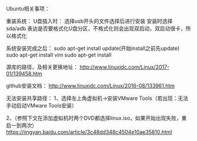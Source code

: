 Ubuntu相关事项：

重装系统：
U盘插入时：
选择usb开头的文件选择后进行安装
安装时选择  sda/adb 表达是否要格式化U盘分区，不格式化则会出现双启动，双启动很卡，所以格式化

系统安装完成之后：
sudo apt-get install update(开始install之前先update)
sudo apt-get install vim
sudo apt-get install 


源库的路径，及相关更换地址：
http://www.linuxidc.com/Linux/2017-01/139458.htm


github安装文档：
http://www.linuxidc.com/Linux/2016-08/133961.htm



无法安装共享路径：
1、选择左上角虚拟机->安装VMware Tools（若出现：无法手动启动VMware Tools安装）

2、（参照下文在添加虚拟机时两个DVD都选择linux.iso，如果开始出现失败，重启一到两次）
https://jingyan.baidu.com/article/3c48dd348c4504e10ae35810.html




























